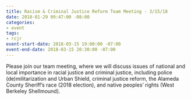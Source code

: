 ```yaml
---
title: Racism & Criminal Justice Reform Team Meeting - 3/15/18
date: 2018-01-29 09:47:00 -08:00
categories:
- event
tags:
- rcjr
event-start-date: 2018-03-15 19:00:00 -07:00
event-end-date: 2018-03-15 20:30:00 -07:00
---
```


Please join our team meeting, where we will discuss issues of national and local importance in racial justice and criminal justice, including police (de)militarization and Urban Shield, criminal justice reform, the Alameda County Sheriff’s race (2018 election), and native peoples’ rights (West Berkeley Shellmound).